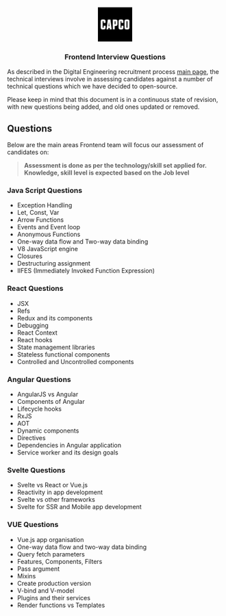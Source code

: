 <!-- PROJECT LOGO -->
<br />
<p align="center">
  <a href="https://github.com/capcodigital/repo_name">
    <img src="images/logo.png" alt="Logo" width="80" height="80">
  </a>

<h3 align="center"> Frontend Interview Questions </h3>

As described in the Digital Engineering recruitment process [main page](https://github.com/capcodigital/interview-questions/blob/main/README.md#interview-questions), the technical interviews involve in assessing candidates against a number of technical questions which we have decided to open-source.

Please keep in mind that this document is in a continuous state of revision, with new questions being added, and old ones updated or removed.

## Questions

Below are the main areas Frontend team will focus our assessment of candidates on:

> **Assessment is done as per the technology/skill set applied for.  Knowledge, skill level is expected based on the Job level**

### Java Script Questions

* Exception Handling
* Let, Const, Var
* Arrow Functions
* Events and Event loop
* Anonymous Functions
* One-way data flow and Two-way data binding
* V8 JavaScript engine
* Closures
* Destructuring assignment
* IIFES (Immediately Invoked Function Expression)

### React Questions

* JSX
* Refs
* Redux and its components
* Debugging
* React Context
* React hooks
* State management libraries
* Stateless functional components
* Controlled and Uncontrolled components

### Angular Questions

* AngularJS vs Angular
* Components of Angular
* Lifecycle hooks
* RxJS
* AOT
* Dynamic components
* Directives
* Dependencies in Angular application
* Service worker and its design goals

### Svelte Questions

* Svelte vs React or Vue.js
* Reactivity in app development
* Svelte vs other frameworks
* Svelte for SSR and Mobile app development

### VUE Questions

* Vue.js app organisation
* One-way data flow and two-way data binding
* Query fetch parameters
* Features, Components, Filters
* Pass argument
* Mixins
* Create production version
* V-bind and V-model
* Plugins and their services
* Render functions vs Templates
